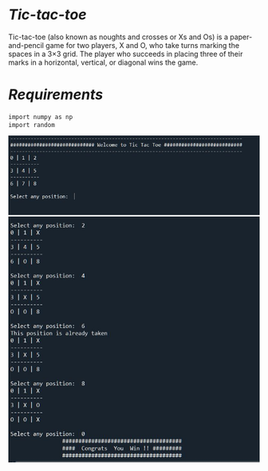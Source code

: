 # *Tic-tac-toe*

Tic-tac-toe (also known as noughts and crosses or Xs and Os) is a paper-and-pencil game for two players, X and O, who take turns marking the spaces in a 3×3 grid. The player who succeeds in placing three of their marks in a horizontal, vertical, or diagonal  wins the game.

# *Requirements*

```
import numpy as np
import random
```


![Output](image1.JPG)
![](image2.JPG)
